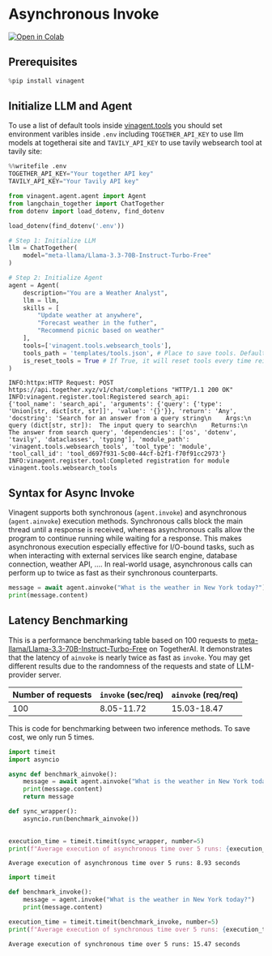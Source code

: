 # Asynchronous Invoke

[![Open in Colab](https://colab.research.google.com/assets/colab-badge.svg)](https://colab.research.google.com/github/datascienceworld-kan/vinagent-docs/blob/main/docs/tutorials/get_started/async_invoking.ipynb)

## Prerequisites


```python
%pip install vinagent
```

## Initialize LLM and Agent

To use a list of default tools inside [vinagent.tools](https://github.com/datascienceworld-kan/vinagent/tree/main/vinagent/tools) you should set environment varibles inside `.env` including `TOGETHER_API_KEY` to use llm models at togetherai site and `TAVILY_API_KEY` to use tavily websearch tool at tavily site:


```python
%%writefile .env
TOGETHER_API_KEY="Your together API key"
TAVILY_API_KEY="Your Tavily API key"
```


```python
from vinagent.agent.agent import Agent
from langchain_together import ChatTogether
from dotenv import load_dotenv, find_dotenv

load_dotenv(find_dotenv('.env'))

# Step 1: Initialize LLM
llm = ChatTogether(
    model="meta-llama/Llama-3.3-70B-Instruct-Turbo-Free"
)

# Step 2: Initialize Agent
agent = Agent(
    description="You are a Weather Analyst",
    llm = llm,
    skills = [
        "Update weather at anywhere",
        "Forecast weather in the futher",
        "Recommend picnic based on weather"
    ],
    tools=['vinagent.tools.websearch_tools'],
    tools_path = 'templates/tools.json', # Place to save tools. Default is 'templates/tools.json'
    is_reset_tools = True # If True, it will reset tools every time reinitializing an agent. Default is False
)
```

    INFO:httpx:HTTP Request: POST https://api.together.xyz/v1/chat/completions "HTTP/1.1 200 OK"
    INFO:vinagent.register.tool:Registered search_api:
    {'tool_name': 'search_api', 'arguments': {'query': {'type': 'Union[str, dict[str, str]]', 'value': '{}'}}, 'return': 'Any', 'docstring': 'Search for an answer from a query string\n    Args:\n        query (dict[str, str]):  The input query to search\n    Returns:\n        The answer from search query', 'dependencies': ['os', 'dotenv', 'tavily', 'dataclasses', 'typing'], 'module_path': 'vinagent.tools.websearch_tools', 'tool_type': 'module', 'tool_call_id': 'tool_d697f931-5c00-44cf-b2f1-f70f91cc2973'}
    INFO:vinagent.register.tool:Completed registration for module vinagent.tools.websearch_tools


## Syntax for Async Invoke

Vinagent supports both synchronous (`agent.invoke`) and asynchronous (`agent.ainvoke`) execution methods. Synchronous calls block the main thread until a response is received, whereas asynchronous calls allow the program to continue running while waiting for a response. This makes asynchronous execution especially effective for I/O-bound tasks, such as when interacting with external services like search engine, database connection, weather API, .... In real-world usage, asynchronous calls can perform up to twice as fast as their synchronous counterparts.


```python
message = await agent.ainvoke("What is the weather in New York today?")
print(message.content)
```

## Latency Benchmarking

This is a performance benchmarking table based on 100 requests to [meta-llama/Llama-3.3-70B-Instruct-Turbo-Free](https://api.together.ai/models/meta-llama/Llama-3.3-70B-Instruct-Turbo-Free) on TogetherAI. It demonstrates that the latency of `ainvoke` is nearly twice as fast as `invoke`. You may get different results due to the randomness of the requests and state of LLM-provider server.


| Number of requests | `invoke` (sec/req) | `ainvoke` (req/req) |
|--------------------|---------------------|----------------------|
| 100                | 8.05-11.72          | 15.03-18.47          |

This is code for benchmarking between two inference methods. To save cost, we only run 5 times.


```python
import timeit
import asyncio

async def benchmark_ainvoke():
    message = await agent.ainvoke("What is the weather in New York today?")
    print(message.content)
    return message

def sync_wrapper():
    asyncio.run(benchmark_ainvoke())
    

execution_time = timeit.timeit(sync_wrapper, number=5)
print(f"Average execution of asynchronous time over 5 runs: {execution_time / 5:.2f} seconds")
```
    Average execution of asynchronous time over 5 runs: 8.93 seconds



```python
import timeit

def benchmark_invoke():
    message = agent.invoke("What is the weather in New York today?")
    print(message.content)

execution_time = timeit.timeit(benchmark_invoke, number=5)
print(f"Average execution of synchronous time over 5 runs: {execution_time / 5:.2f} seconds")
```
    Average execution of synchronous time over 5 runs: 15.47 seconds
